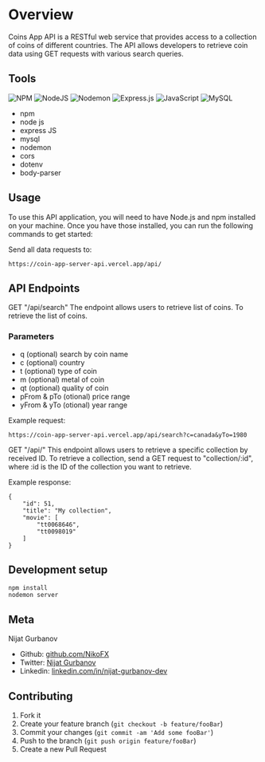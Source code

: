 # Overview
Coins App API is a RESTful web service that provides access to a collection of coins of different countries. The API allows developers to retrieve coin data using GET requests with various search queries.

## Tools
![NPM](https://img.shields.io/badge/NPM-%23CB3837.svg?style=for-the-badge&logo=npm&logoColor=white)
![NodeJS](https://img.shields.io/badge/node.js-6DA55F?style=for-the-badge&logo=node.js&logoColor=white)
![Nodemon](https://img.shields.io/badge/NODEMON-%23323330.svg?style=for-the-badge&logo=nodemon&logoColor=%BBDEAD)
![Express.js](https://img.shields.io/badge/express.js-%23404d59.svg?style=for-the-badge&logo=express&logoColor=%2361DAFB)
![JavaScript](https://img.shields.io/badge/javascript-%23323330.svg?style=for-the-badge&logo=javascript&logoColor=%23F7DF1E)
![MySQL](https://img.shields.io/badge/mysql-%2300f.svg?style=for-the-badge&logo=mysql&logoColor=white)

- npm
- node js
- express JS
- mysql
- nodemon
- cors
- dotenv
- body-parser

## Usage
To use this API application, you will need to have Node.js and npm installed on your machine. Once you have those installed, you can run the following commands to get started:

Send all data requests to:
```
https://coin-app-server-api.vercel.app/api/
```

## API Endpoints

GET "/api/search"
The endpoint allows users to retrieve list of coins. To retrieve the list of coins.

### Parameters 

- q (optional) search by coin name
- c (optional) country
- t (optional) type of coin
- m (optional) metal of coin
- qt (optional) quality of coin
- pFrom & pTo (otional) price range
- yFrom & yTo (otional) year range


Example request:
```
https://coin-app-server-api.vercel.app/api/search?c=canada&yTo=1980
```

GET "/api/"
This endpoint allows users to retrieve a specific collection by received ID. To retrieve a collection, send a GET request to "collection/:id", where :id is the ID of the collection you want to retrieve.

Example response:

```
{
    "id": 51,
    "title": "My collection",
    "movie": [
        "tt0068646",
        "tt0098019"
    ]
}
```

## Development setup

```
npm install
nodemon server
```

## Meta

 Nijat Gurbanov

- Github: [github.com/NikoFX](https://github.com/NikoFX)
- Twitter: [Nijat Gurbanov](https://twitter.com/)
- Linkedin: [linkedin.com/in/nijat-gurbanov-dev](https://www.linkedin.com/in/nijat-gurbanov-dev/)

## Contributing

1. Fork it
2. Create your feature branch (`git checkout -b feature/fooBar`)
3. Commit your changes (`git commit -am 'Add some fooBar'`)
4. Push to the branch (`git push origin feature/fooBar`)
5. Create a new Pull Request

